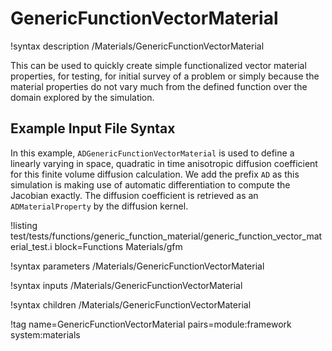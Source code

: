 # GenericFunctionVectorMaterial

!syntax description /Materials/GenericFunctionVectorMaterial

This can be used to quickly create simple functionalized vector material properties, for testing,
for initial survey of a problem or simply because the material properties do not vary much
from the defined function over the domain explored by the simulation.

## Example Input File Syntax

In this example, `ADGenericFunctionVectorMaterial` is used to define a linearly varying in space,
quadratic in time anisotropic diffusion coefficient for this finite volume diffusion calculation.
We add the prefix `AD` as this simulation is making use of automatic differentiation to compute the Jacobian exactly.
The diffusion coefficient is retrieved as an `ADMaterialProperty` by the diffusion kernel.

!listing test/tests/functions/generic_function_material/generic_function_vector_material_test.i block=Functions Materials/gfm

!syntax parameters /Materials/GenericFunctionVectorMaterial

!syntax inputs /Materials/GenericFunctionVectorMaterial

!syntax children /Materials/GenericFunctionVectorMaterial

!tag name=GenericFunctionVectorMaterial pairs=module:framework system:materials
